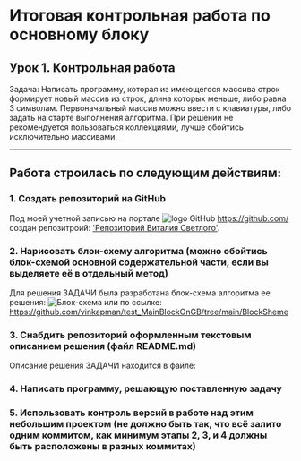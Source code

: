 # Итоговая контрольная работа по основному блоку

## Урок 1. Контрольная работа
Задача: Написать программу, которая из имеющегося массива строк формирует новый массив из строк, длина которых меньше, либо равна 3 символам. Первоначальный массив можно ввести с клавиатуры, либо задать на старте выполнения алгоритма. При решении не рекомендуется пользоваться коллекциями, лучше обойтись исключительно массивами.
***
## Работа строилась по следующим действиям:
### 1. Создать репозиторий на GitHub
Под моей учетной записью на портале ![logo GitHub](https://lthub.ubc.ca/files/2021/06/GitHub-Logo.png) https://github.com/ создан репозитроий: ['Репозиторий Виталия Светлого'](https://github.com/vinkapman/test_MainBlockOnGB). 
### 2. Нарисовать блок-схему алгоритма (можно обойтись блок-схемой основной содержательной части, если вы выделяете её в отдельный метод)
Для решения ЗАДАЧИ была разработана блок-схема алгоритма ее решения: ![Блок-схема](https://github.com/vinkapman/test_MainBlockOnGB/blob/main/BlockSheme/blockSheme.png) или по ссылке: https://github.com/vinkapman/test_MainBlockOnGB/tree/main/BlockSheme
### 3. Снабдить репозиторий оформленным текстовым описанием решения (файл README.md)
Описание решения ЗАДАЧИ находится в файле: 
### 4. Написать программу, решающую поставленную задачу
### 5. Использовать контроль версий в работе над этим небольшим проектом (не должно быть так, что всё залито одним коммитом, как минимум этапы 2, 3, и 4 должны быть расположены в разных коммитах)

